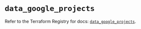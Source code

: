 # `data_google_projects`

Refer to the Terraform Registry for docs: [`data_google_projects`](https://registry.terraform.io/providers/hashicorp/google-beta/5.30.0/docs/data-sources/google_projects).
